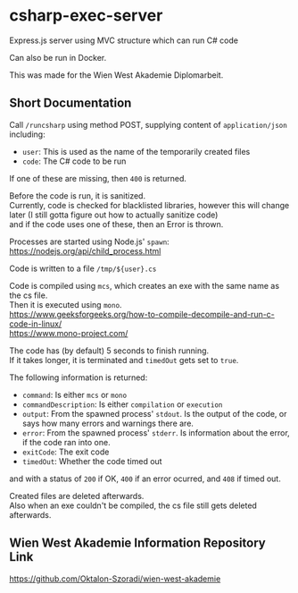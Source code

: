 # csharp-exec-server
Express.js server using MVC structure which can run C# code

Can also be run in Docker.

This was made for the Wien West Akademie Diplomarbeit.

## Short Documentation
Call `/runcsharp` using method POST, supplying content of `application/json` including:
- `user`: This is used as the name of the temporarily created files
- `code`: The C# code to be run

If one of these are missing, then `400` is returned.

Before the code is run, it is sanitized.  
Currently, code is checked for blacklisted libraries, however this will change later (I still gotta figure out how to actually sanitize code)  
and if the code uses one of these, then an Error is thrown.

Processes are started using Node.js' `spawn`:  
https://nodejs.org/api/child_process.html

Code is written to a file `/tmp/${user}.cs`

Code is compiled using `mcs`, which creates an exe with the same name as the cs file.  
Then it is executed using `mono`.  
https://www.geeksforgeeks.org/how-to-compile-decompile-and-run-c-code-in-linux/  
https://www.mono-project.com/

The code has (by default) 5 seconds to finish running.  
If it takes longer, it is terminated and `timedOut` gets set to `true`.

The following information is returned:
- `command`: Is either `mcs` or `mono`
- `commandDescription`: Is either `compilation` or `execution`
- `output`: From the spawned process' `stdout`. Is the output of the code, or says how many errors and warnings there are.
- `error`: From the spawned process' `stderr`. Is information about the error, if the code ran into one.
- `exitCode`: The exit code
- `timedOut`: Whether the code timed out

and with a status of `200` if OK, `400` if an error ocurred, and `408` if timed out.

Created files are deleted afterwards.  
Also when an exe couldn't be compiled, the cs file still gets deleted afterwards.

## Wien West Akademie Information Repository Link
https://github.com/Oktalon-Szoradi/wien-west-akademie
